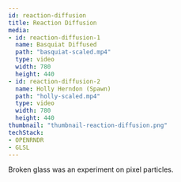 ```yaml
---
id: reaction-diffusion
title: Reaction Diffusion
media:
- id: reaction-diffusion-1
  name: Basquiat Diffused
  path: "basquiat-scaled.mp4"
  type: video
  width: 780
  height: 440
- id: reaction-diffusion-2
  name: Holly Herndon (Spawn)
  path: "holly-scaled.mp4"
  type: video
  width: 780
  height: 440
thumbnail: "thumbnail-reaction-diffusion.png"
techStack:
- OPENRNDR
- GLSL
---
```


Broken glass was an experiment on pixel particles.
